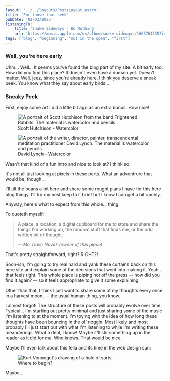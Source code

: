 ```yaml
---
layout: '../../layouts/PostsLayout.astro'
title: 'For those that seek'
pubDate: '02/03/2025'
listeningTo: 
    title: 'Snake Sideways - Do Nothing'
    url: 'https://music.apple.com/us/album/snake-sideways/1665764535?i=1665764851'
tags: ["blog", "beginning", "out in the open", "first"]
---
```


### Well, you're here early

Uhm... Well... It seems you've found the blog part of my site. A bit early too. How did you find this place? It doesn't even have a domain yet. Doesn't matter. 
Well, jeez, since you're already here, I think you deserve a sneak peek. You know what they say about early birds...

### Sneaky Peek

First, enjoy some art I did a little bit ago as an extra bonus. How nice!

<figure class="stack">
    <img src="/images/art/hutchinson.JPG" alt="A portrait of Scott Hutchison from the band Frightened Rabbits. The material is watercolor and pencils." class="box">
    <figcaption class="small-text">
    Scott Hutchison - Watercolor
    </figcaption>
</figure>

<figure class="stack">
    <img src="/images/art/david-lynch.JPG" alt="A portrait of the writer, director, painter, transcendental meditation practitioner David Lynch. The material is watercolor and pencils." class="box">
    <figcaption class="small-text">
    David Lynch - Watercolor
    </figcaption>
</figure>

Wasn't that kind of a fun intro and nice to look at? I think so.

It's not all just looking at pixels in these parts. What an adventrure that would be, though... 

I'll tilt the beans a bit here and share some rought plans I have for this here blog thingy. I'll try my best keep to it brief but I know I can get a bit rambly.

Anyway, here's what to expect from this whole... thing:

To quoteth myself:

> A place, a location, a digital cupboard for me to store and share the things I'm working on, the random stuff that finds me, or the odd written bit of thought.
>
> -- <cite>Me, Dave Novak (owner of this place)</cite>

That's pretty straightforward, right? RIGHT?!

Soon-ish, I'm going to try real hard and yank these curtains back on this here site and explain some of the decisions that went into making it. Yeah... that feels right. This whole place is piping hot off the press -- how did you find it again? -- so it feels appropriate to give it some explaining.

Other than that, I think I just want to share some of my thoughts every once in a harvest moon. -- the usual human thing, you know. 

I almost forgot! The structure of these posts will probably evolve over time. Typical... I'm starting out pretty minimal and just sharing some of the music I'm listening to at the moment. I'm toying with the idea of how long these thoughts have been bouncing in the ol' noggin. Most likely and most probably I'll just start out with what I'm listening to while I'm writing these meanderings. What a deal, I know! Maybe it'll stir something up in the reader as it did for me. Who knows. That would be nice.

Maybe I'll even talk about this fella and its time in the web design sun:

<figure class="stack">
    <img src="/images/art/vonnegut.png" alt="Kurt Vonnegut's drawing of a hole of sorts." class="box">
    <figcaption class="small-text">
    Where to begin?
    </figcaption>
</figure>

Maybe...
